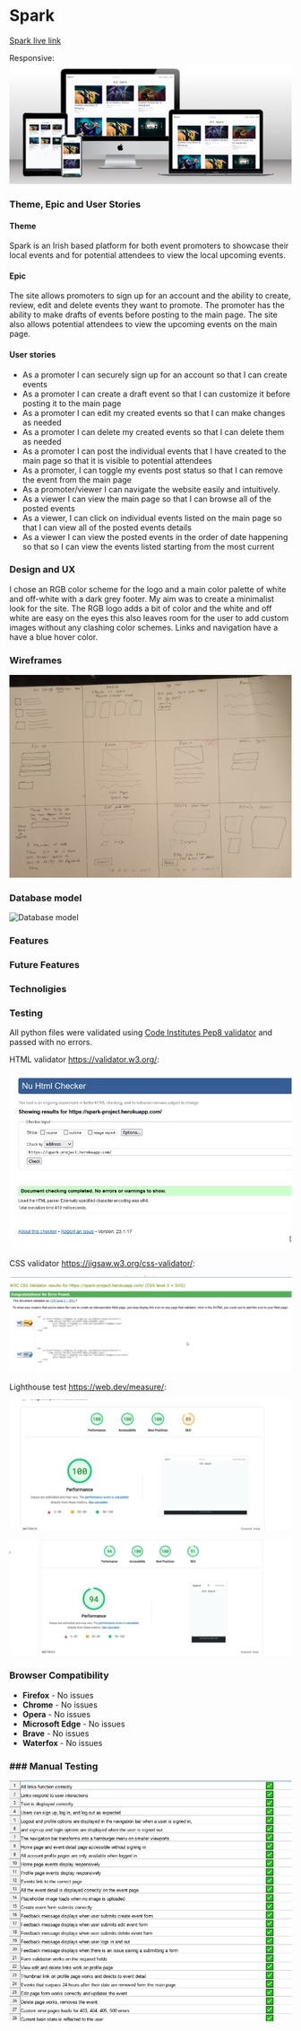 # Spark

[Spark live link](https://spark-project.herokuapp.com/)

Responsive:
![Am i responsive image](/static/images/readme_images/other_readme_images/responsive.jpg)


### Theme, Epic and User Stories

#### Theme
Spark is an Irish based platform for both event promoters to showcase their local events and for potential attendees to view the local upcoming events.

#### Epic
The site allows promoters to sign up for an account and the ability to create, review, edit and delete events they want to promote. The promoter has the ability to make drafts of events before posting to the main page. The site also allows potential attendees to view the upcoming events on the main page.

#### User stories

 - As a promoter I can securely sign up for an account so that I can create events
 - As a promoter I can create a draft event so that I can customize it before posting it to the main page
 - As a promoter I can edit my created events so that I can make changes as needed
 - As a promoter I can delete my created events so that I can delete them as needed
 - As a promoter I can post the individual events that I have created to the main page so that it is visible to potential attendees
 - As a promoter, I can toggle my events post status so that I can remove the event from the main page
 - As a promoter/viewer I can  navigate the website easily and intuitively.
 - As a viewer I can view the main page so that  I can browse all of the posted events
 - As a viewer, I can click on individual events listed on the main page so that I can view all of the posted events details
 - As a viewer I can view the posted events in the order of date happening so that so I can view the events listed starting from the most current






### Design and UX

I chose an RGB color scheme for the logo and a main color palette of white and off-white with a dark grey footer. My aim was to create a minimalist look for the site. The RGB logo adds a bit of color and the white and off white are easy on the eyes this also leaves room for the user to add custom images without any clashing color schemes. Links and navigation have a have a blue hover color.

### Wireframes

![Spark wireframes](/static/images/readme_images/other_readme_images/wireframes.jpg)

### Database model

![Database model](DB%20model%20url)


### Features




### Future Features



### Technoligies 





### Testing
All python files were validated using [Code Institutes Pep8 validator](https://pep8ci.herokuapp.com) and passed with no errors.

HTML validator https://validator.w3.org/:

![HTML validator results](/static/images/readme_images/testing_screenshots/html.jpg)

CSS validator https://jigsaw.w3.org/css-validator/:

![CSS validator results](/static/images/readme_images/testing_screenshots/css.jpg)

Lighthouse test https://web.dev/measure/:

![Lighthouse test results desktop](/static/images/readme_images/testing_screenshots/desktop_lighthouse.jpg)

![Lighthouse test results desktop](/static/images/readme_images/testing_screenshots/mobile_lighthouse.jpg)

### Browser Compatibility
- **Firefox** - No issues
- **Chrome** - No issues
- **Opera** - No issues
- **Microsoft Edge** - No issues
- **Brave** - No issues
- **Waterfox** - No issues

### ### Manual Testing

![Manual testing table](/static/images/readme_images/testing_screenshots/manual_testing.jpg)